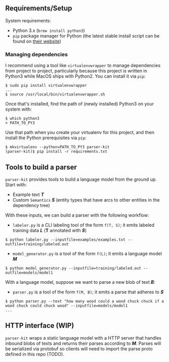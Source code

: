 ## Requirements/Setup

System requirements:
- Python 3.x (`brew install python3`)
- `pip` package manager for Python (the latest stable install script can be found on [their website](https://pip.pypa.io/en/stable/installing/))

### Managing dependencies
I recommend using a tool like `virtualenvwrapper` to manage dependencies from project to project, particularly because this project is written in Python3 while MacOS ships with Python2. You can install it via `pip`: 
```
$ sudo pip install virtualenvwrapper
...
$ source /usr/local/bin/virtualenvwrapper.sh
```

Once that's installed, find the path of (newly installed) Python3 on your system with:
```
$ which python3
> PATH_TO_PY3
```
Use that path when you create your virtualenv for this project, and then install the Python prerequisites via `pip`:
```
$ mkvirtualenv --python=PATH_TO_PY3 parser-kit 
(parser-kit)$ pip install -r requirements.txt
```

## Tools to build a parser

`parser-kit` provides tools to build a language model from the ground up. Start with:
- Example text ***T***
- Custom `Semantics` ***S*** (entity types that have arcs to other entities in the dependency tree)

With these inputs, we can build a parser with the following workflow:
- `labeler.py` is a CLI labeling tool of the form `f(T, S)`; it emits labeled training data ***L*** (**T** annotated with ***S***)
```
$ python labeler.py --inputfile=examples/examples.txt --outfile=training/labeled.out
```
- `model_generator.py` is a tool of the form `f(L)`; it emits a language model ***M***
```
$ python model_generator.py --inputfile=training/labeled.out --outfile=models/model1
```

With a language model, suppose we want to parse a new blob of text ***B***:
- `parser.py` is a tool of the form `f(M, B)`; it emits a parse that adheres to ***S***
```
$ python parser.py --text "how many wood could a wood chuck chuck if a wood chuck could chuck wood" --inputfile=models/model1
...
```

## HTTP interface (WIP)

`parser-kit` wraps a static language model with a HTTP server that handles inbound blobs of texts and returns their parses according to ***M***. Parses will be serialized via protobuf so clients will need to import the parse proto defined in this repo (TODO).
